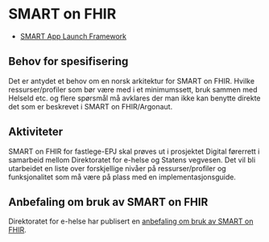 # SMART on FHIR

* [SMART App Launch Framework](http://www.hl7.org/fhir/smart-app-launch/)

## Behov for spesifisering

Det er antydet et behov om en norsk arkitektur for SMART on FHIR. Hvilke ressurser/profiler som bør være med i et minimumssett, bruk sammen med HelseId etc. og flere spørsmål må avklares der man ikke kan benytte direkte det som er beskrevet i SMART on FHIR/Argonaut. 

## Aktiviteter

SMART on FHIR for fastlege-EPJ skal prøves ut i prosjektet Digital førerrett i samarbeid mellom Direktoratet for e-helse og Statens vegvesen. Det vil bli utarbeidet en liste over forskjellige nivåer på ressurser/profiler og funksjonalitet som må være på plass med en implementasjonsguide. 

## Anbefaling om bruk av SMART on FHIR

Direktoratet for e-helse har publisert en [anbefaling om bruk av SMART on FHIR](https://ehelse.no/standarder-kodeverk-og-referansekatalog/standarder-og-referansekatalog/anbefaling-om-bruk-av-smart-on-fhir).
